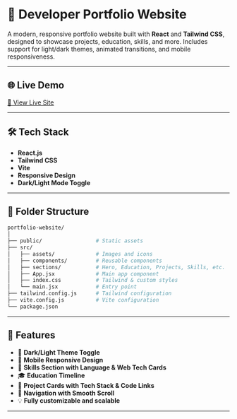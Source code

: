 # 🚀 Developer Portfolio Website

A modern, responsive portfolio website built with **React** and **Tailwind CSS**, designed to showcase projects, education, skills, and more. Includes support for light/dark themes, animated transitions, and mobile responsiveness.

---

## 🌐 Live Demo

[🔗 View Live Site](https://peterdevereux.netlify.app/)  

---

## 🛠️ Tech Stack

- **React.js**
- **Tailwind CSS**
- **Vite**
- **Responsive Design**
- **Dark/Light Mode Toggle**

---

## 📁 Folder Structure

```bash
portfolio-website/
│
├── public/                 # Static assets
├── src/
│   ├── assets/             # Images and icons
│   ├── components/         # Reusable components
│   ├── sections/           # Hero, Education, Projects, Skills, etc.
│   ├── App.jsx             # Main app component
│   ├── index.css           # Tailwind & custom styles
│   └── main.jsx            # Entry point
├── tailwind.config.js      # Tailwind configuration
├── vite.config.js          # Vite configuration
└── package.json
``` 

---

## 🚧 Features

- 🌙 **Dark/Light Theme Toggle**
- 📱 **Mobile Responsive Design**
- 🧠 **Skills Section with Language & Web Tech Cards**
- 🎓 **Education Timeline**
- 🧩 **Project Cards with Tech Stack & Code Links**
- 🔗 **Navigation with Smooth Scroll**
- 💡 **Fully customizable and scalable**

---

